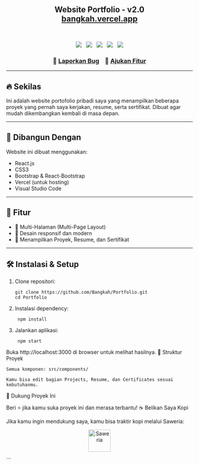 <h2 align="center">
  Website Portfolio - v2.0<br/>
  <a href="https://bangkah.vercel.app/" target="_blank">bangkah.vercel.app</a>
</h2>



<br/>

<p align="center">
  <a href="https://forthebadge.com"><img src="https://forthebadge.com/images/badges/built-with-love.svg" /></a> &nbsp;
  <a href="https://forthebadge.com"><img src="https://forthebadge.com/images/badges/made-with-javascript.svg" /></a> &nbsp;
  <a href="https://forthebadge.com"><img src="https://forthebadge.com/images/badges/open-source.svg" /></a> &nbsp;
  <img src="https://img.shields.io/github/stars/Bangkah/Portfolio?color=red&logo=github&style=for-the-badge" /> &nbsp;
  <img src="https://img.shields.io/github/forks/Bangkah/Portfolio?color=red&logo=github&style=for-the-badge" />
</p>

<h3 align="center">
  🔹 <a href="https://github.com/Bangkah/Portfolio/issues">Laporkan Bug</a> &nbsp;&nbsp;
  🔹 <a href="https://github.com/Bangkah/Portfolio/issues">Ajukan Fitur</a>
</h3>

---

## 🔥 Sekilas

Ini adalah website portofolio pribadi saya yang menampilkan beberapa proyek yang pernah saya kerjakan, resume, serta sertifikat. Dibuat agar mudah dikembangkan kembali di masa depan.

---

## 🚀 Dibangun Dengan

Website ini dibuat menggunakan:

- React.js
- CSS3
- Bootstrap & React-Bootstrap
- Vercel (untuk hosting)
- Visual Studio Code

---

## 🎯 Fitur

- 📖 Multi-Halaman (Multi-Page Layout)
- 🎨 Desain responsif dan modern
- 📁 Menampilkan Proyek, Resume, dan Sertifikat

---

## 🛠️ Instalasi & Setup

1. Clone repositori:
   
       git clone https://github.com/Bangkah/Portfolio.git
       cd Portfolio

2. Instalasi dependency:

        npm install

3. Jalankan aplikasi:

        npm start

Buka http://localhost:3000 di browser untuk melihat hasilnya.
📁 Struktur Proyek

    Semua komponen: src/components/

    Kamu bisa edit bagian Projects, Resume, dan Certificates sesuai kebutuhanmu.

🌟 Dukung Proyek Ini

Beri ⭐ jika kamu suka proyek ini dan merasa terbantu!
☕ Belikan Saya Kopi

Jika kamu ingin mendukung saya, kamu bisa traktir kopi melalui Saweria:
<p align="center"> <a href="https://saweria.co/mdhyaulatha" target="_blank"> <img src="https://cdn.buymeacoffee.com/buttons/v2/default-yellow.png" alt="Saweria" height="60" /> </a> </p> ```
